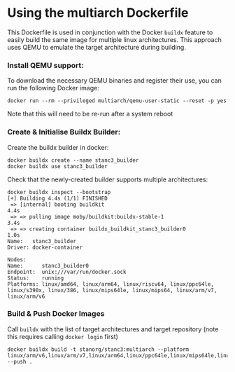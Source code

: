 # Using the multiarch Dockerfile

This Dockerfile is used in conjunction with the Docker `buildx` feature to easily build the same image for multiple linux architectures. This approach uses QEMU to emulate the target architecture during building.

### Install QEMU support:

To download the necessary QEMU binaries and register their use, you can run the following Docker image:

```
docker run --rm --privileged multiarch/qemu-user-static --reset -p yes
```

Note that this will need to be re-run after a system reboot

### Create & Initialise Buildx Builder:

Create the buildx builder in docker:

```
docker buildx create --name stanc3_builder
docker buildx use stanc3_builder
```

Check that the newly-created builder supports multiple architectures:

```
docker buildx inspect --bootstrap
[+] Building 4.4s (1/1) FINISHED                                            
 => [internal] booting buildkit                                        4.4s
 => => pulling image moby/buildkit:buildx-stable-1                     3.4s
 => => creating container buildx_buildkit_stanc3_builder0              1.0s
Name:   stanc3_builder
Driver: docker-container

Nodes:
Name:      stanc3_builder0
Endpoint:  unix:///var/run/docker.sock
Status:    running
Platforms: linux/amd64, linux/arm64, linux/riscv64, linux/ppc64le, linux/s390x, linux/386, linux/mips64le, linux/mips64, linux/arm/v7, linux/arm/v6
```

### Build & Push Docker Images

Call `buildx` with the list of target architectures and target repository (note this requires calling `docker login` first)

```
docker buildx build -t stanorg/stanc3:multiarch --platform linux/arm/v6,linux/arm/v7,linux/arm64,linux/ppc64le,linux/mips64le,linux/s390x --push .
```